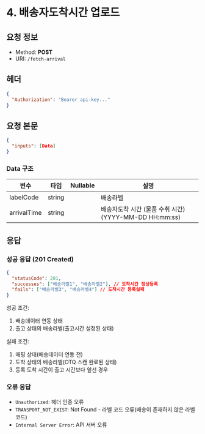 # 4. 배송자도착시간 업로드

## 요청 정보

- Method: **POST**
- URI: `/fetch-arrival`

## 헤더

```json
{
  "Authorization": "Bearer api-key..."
}
```

## 요청 본문

```json
{
  "inputs": [Data]
}
```

### Data 구조

| 변수        | 타입   | Nullable | 설명                                                   |
| ----------- | ------ | -------- | ------------------------------------------------------ |
| labelCode   | string |          | 배송라벨                                               |
| arrivalTime | string |          | 배송자도착 시간 (물품 수취 시간) (YYYY-MM-DD HH:mm:ss) |

## 응답

### 성공 응답 (201 Created)

```json
{
  "statusCode": 201,
  "successes": ["배송라벨1", "배송라벨2"], // 도착시간 정상등록
  "fails": ["배송라벨3", "배송라벨4"] // 도착시간 등록실패
}
```

성공 조건:

1. 배송데이터 연동 상태
2. 출고 상태의 배송라벨(출고시간 설정된 상태)

실패 조건:

1. 매핑 상태(배송데이터 연동 전)
2. 도착 상태의 배송라벨(OTQ 스캔 완료된 상태)
3. 등록 도착 시간이 출고 시간보다 앞선 경우

### 오류 응답

- `Unauthorized`: 헤더 인증 오류
- `TRANSPORT_NOT_EXIST`: Not Found - 라벨 코드 오류(배송이 존재하지 않은 라벨 코드)
- `Internal Server Error`: API 서버 오류
